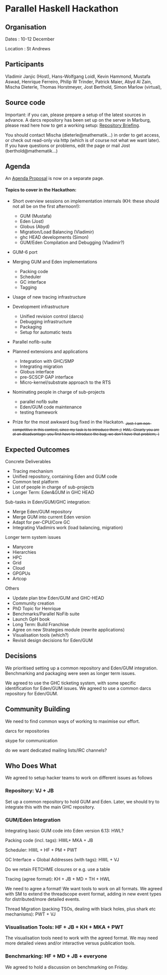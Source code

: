 # Parallel Haskell Hackathon


## Organisation



Dates : 10-12 December



Location : St Andrews


## Participants



Vladimir Janjic (Host), Hans-Wolfgang Loidl, Kevin Hammond, Mustafa Aswad, Henrique Ferreiro, Philip W Trinder, Patrick Maier, Abyd Al Zain, Mischa Dieterle, Thomas Horstmeyer, Jost Berthold, Simon Marlow (virtual),


## Source code



Important: if you can, please prepare a setup of the latest sources in advance.
A darcs repository has been set up on the server in Marburg, please read here how to get a working setup: [
Repository Briefing](http://james.mathematik.uni-marburg.de:8080/EdenWiki/DarcsRepoCheatSheet).



You should contact Mischa (dieterle\@mathematik...) in order to get access, or check out read-only via http (which is of course not what we want later).
If you have questions or problems, edit the page or mail Jost (berthold\@mathematik...)


## Agenda



An [Agenda Proposal](agenda-proposal) is now on a separate page.


#### Topics to cover in the Hackathon:


- Short overview sessions on implementation internals (KH: these should not all be on the first afternoon!):

  - GUM (Mustafa)
  - Eden (Jost)
  - Globus (Abyd)
  - Migration/Load Balancing (Vladimir)
  - ghc HEAD developments (Simon)
  - GUM/Eden Compilation and Debugging (Vladimir?)
- GUM-6 port
- Merging GUM and Eden implementations

  - Packing code
  - Scheduler
  - GC interface
  - Tagging
- Usage of new tracing infrastructure
- Development infrastructure

  - Unified revision control (darcs)
  - Debugging infrastructure
  - Packaging
  - Setup for automatic tests
- Parallel nofib-suite
- Planned extensions and applications

  - Integration with GHC/SMP
  - Integrating migration
  - Globus interface
  - pre-SCSCP GAP interface
  - Micro-kernel/substrate approach to the RTS
- Nominating people in charge of sub-projects

  - parallel nofib suite
  - Eden/GUM code maintenance
  - testing framework
- Prize for the most awkward bug fixed in the Hackaton. <sub>~~Jost: I am non-competitive in this contest, since my task is to introduce them ;)~~</sub> <sub>~~HWL: Clearly you are at an disadvantage: you first have to introduce the bug; we don't have that problem;-)~~</sub>

## Expected Outcomes



Concrete Deliverables


- Tracing mechanism
- Unified repository, containing Eden and GUM code
- Common test platform
- List of people in charge of sub-projects
- Longer Term: Eden&GUM in GHC HEAD


Sub-tasks in Eden/GUM/GHC integration:


- Merge Eden/GUM repository
- Merge GUM into current Eden version
- Adapt for per-CPU/Core GC
- Integrating Vladimirs work (load balancing, migration)


Longer term system issues


- Manycore
- Hierarchies
- HPC
- Grid
- Cloud
- GPGPUs
- Artcop


Others


- Update plan btw Eden/GUM and GHC-HEAD
- Community creation
- PhD Topic for Henrique
- Benchmarks/Parallel NoFib suite
- Launch GpH book
- Long Term: Build Franchise
- Agree on new Strategies module (rewrite applications)
- Visualisation tools (which?)
- Revisit design decisions for Eden/GUM

## Decisions



We prioritised setting up a common repository and Eden/GUM integration.  Benchmarking and packaging
were seen as longer term issues.



We agreed to use the GHC ticketing system, with some specific identification for Eden/GUM issues.
We agreed to use a common darcs repository for Eden/GUM.


## Community Building



We need to find common ways of working to maximise our effort.



darcs for repositories



skype for communication



do we want dedicated mailing lists/IRC channels?


## Who Does What



We agreed to setup hacker teams to work on different issues as follows


### Repository: VJ + JB



Set up a common repository to hold GUM and Eden.  Later, we should try to integrate this with the main
GHC repository.


### GUM/Eden Integration



Integrating basic GUM code into Eden version 6.13: HWL?



Packing code (incl. tags): HWL+ MKA + JB



Scheduler: HWL + HF + PM + PWT



GC Interface + Global Addresses (with tags): HWL + VJ



Do we retain FETCHME closures or e.g. use a table



Tracing (agree format): KH + JB + MD + TH + HWL



We need to agree a format!  We want tools to work on all formats.  We agreed with SM to extend the threadscope event format,
adding in new event types for distributed/more detailed events.



Thread Migration (packing TSOs, dealing with black holes, plus shark etc mechanisms): PWT + VJ


### Visualisation Tools: HF + JB + KH + MKA + PWT



The visualisation tools need to work with the agreed format.  We may need more detailed views
and/or interactive versus publication tools.


### Benchmarking: HF + MD + JB  + everyone



We agreed to hold a discussion on benchmarking on Friday.



